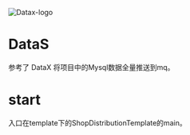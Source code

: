 ![Datax-logo](https://github.com/alibaba/DataX/blob/master/images/DataX-logo.jpg)
# DataS
  参考了 DataX 将项目中的Mysql数据全量推送到mq。
# start
  入口在template下的ShopDistributionTemplate的main。
